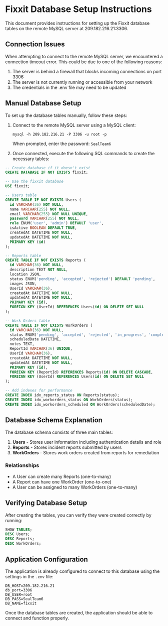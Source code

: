 # Fixxit Database Setup Instructions

This document provides instructions for setting up the Fixxit database tables on the remote MySQL server at 209.182.216.21:3306.

## Connection Issues

When attempting to connect to the remote MySQL server, we encountered a connection timeout error. This could be due to one of the following reasons:

1. The server is behind a firewall that blocks incoming connections on port 3306
2. The server is not currently running or accessible from your network
3. The credentials in the .env file may need to be updated

## Manual Database Setup

To set up the database tables manually, follow these steps:

1. Connect to the remote MySQL server using a MySQL client:
   ```
   mysql -h 209.182.216.21 -P 3306 -u root -p
   ```
   When prompted, enter the password: `SealTeam6`

2. Once connected, execute the following SQL commands to create the necessary tables:

```sql
-- Create database if it doesn't exist
CREATE DATABASE IF NOT EXISTS fixxit;

-- Use the fixxit database
USE fixxit;

-- Users table
CREATE TABLE IF NOT EXISTS Users (
  id VARCHAR(36) NOT NULL,
  name VARCHAR(255) NOT NULL,
  email VARCHAR(255) NOT NULL UNIQUE,
  password VARCHAR(255) NOT NULL,
  role ENUM('user', 'admin') DEFAULT 'user',
  isActive BOOLEAN DEFAULT TRUE,
  createdAt DATETIME NOT NULL,
  updatedAt DATETIME NOT NULL,
  PRIMARY KEY (id)
);

-- Reports table
CREATE TABLE IF NOT EXISTS Reports (
  id VARCHAR(36) NOT NULL,
  description TEXT NOT NULL,
  location JSON,
  status ENUM('pending', 'accepted', 'rejected') DEFAULT 'pending',
  images JSON,
  UserId VARCHAR(36),
  createdAt DATETIME NOT NULL,
  updatedAt DATETIME NOT NULL,
  PRIMARY KEY (id),
  FOREIGN KEY (UserId) REFERENCES Users(id) ON DELETE SET NULL
);

-- Work Orders table
CREATE TABLE IF NOT EXISTS WorkOrders (
  id VARCHAR(36) NOT NULL,
  status ENUM('pending', 'accepted', 'rejected', 'in_progress', 'completed') DEFAULT 'pending',
  scheduledDate DATETIME,
  notes TEXT,
  ReportId VARCHAR(36) UNIQUE,
  UserId VARCHAR(36),
  createdAt DATETIME NOT NULL,
  updatedAt DATETIME NOT NULL,
  PRIMARY KEY (id),
  FOREIGN KEY (ReportId) REFERENCES Reports(id) ON DELETE CASCADE,
  FOREIGN KEY (UserId) REFERENCES Users(id) ON DELETE SET NULL
);

-- Add indexes for performance
CREATE INDEX idx_reports_status ON Reports(status);
CREATE INDEX idx_workorders_status ON WorkOrders(status);
CREATE INDEX idx_workorders_scheduled ON WorkOrders(scheduledDate);
```

## Database Schema Explanation

The database schema consists of three main tables:

1. **Users** - Stores user information including authentication details and role
2. **Reports** - Stores incident reports submitted by users
3. **WorkOrders** - Stores work orders created from reports for remediation

### Relationships

- A User can create many Reports (one-to-many)
- A Report can have one WorkOrder (one-to-one)
- A User can be assigned to many WorkOrders (one-to-many)

## Verifying Database Setup

After creating the tables, you can verify they were created correctly by running:

```sql
SHOW TABLES;
DESC Users;
DESC Reports;
DESC WorkOrders;
```

## Application Configuration

The application is already configured to connect to this database using the settings in the `.env` file:

```
DB_HOST=209.182.216.21
db_port=3306
DB_USER=root
DB_PASS=SealTeam6
DB_NAME=fixxit
```

Once the database tables are created, the application should be able to connect and function properly.